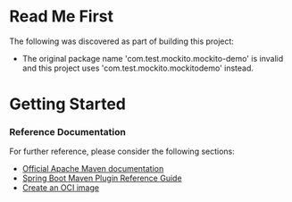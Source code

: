 # Read Me First
The following was discovered as part of building this project:

* The original package name 'com.test.mockito.mockito-demo' is invalid and this project uses 'com.test.mockito.mockitodemo' instead.

# Getting Started

### Reference Documentation
For further reference, please consider the following sections:

* [Official Apache Maven documentation](https://maven.apache.org/guides/index.html)
* [Spring Boot Maven Plugin Reference Guide](https://docs.spring.io/spring-boot/docs/2.6.2/maven-plugin/reference/html/)
* [Create an OCI image](https://docs.spring.io/spring-boot/docs/2.6.2/maven-plugin/reference/html/#build-image)

